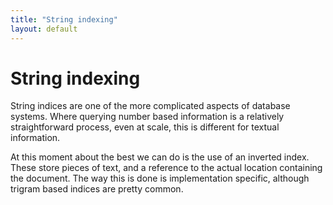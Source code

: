 ```yaml
---
title: "String indexing"
layout: default
---
```


# String indexing
String indices are one of the more complicated aspects of database systems. Where querying number based information is a relatively straightforward process, even at scale, this is different for textual information.

At this moment about the best we can do is the use of an inverted index. These store pieces of text, and a reference to the actual location containing the document. The way this is done is implementation specific, although trigram based indices are pretty common.
